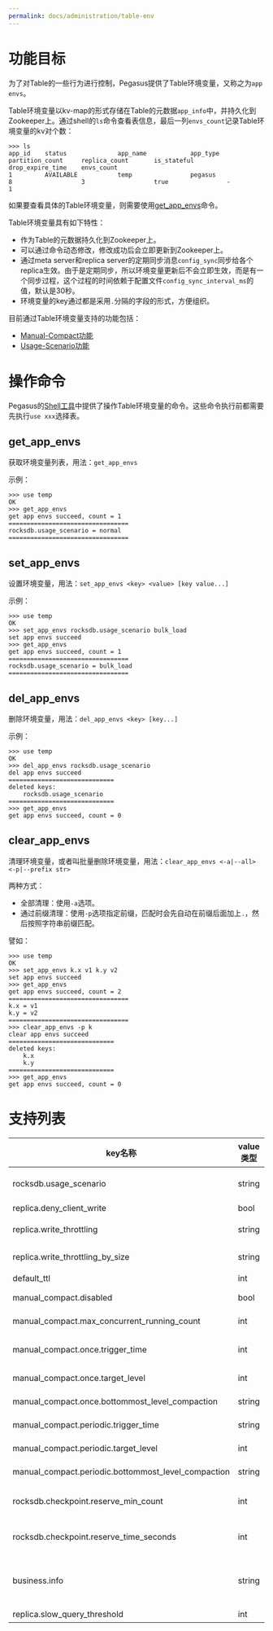 ```yaml
---
permalink: docs/administration/table-env
---
```


# 功能目标

为了对Table的一些行为进行控制，Pegasus提供了Table环境变量，又称之为`app envs`。

Table环境变量以kv-map的形式存储在Table的元数据`app_info`中，并持久化到Zookeeper上。通过shell的`ls`命令查看表信息，最后一列`envs_count`记录Table环境变量的kv对个数：
```
>>> ls
app_id    status              app_name            app_type            partition_count     replica_count       is_stateful         drop_expire_time    envs_count          
1         AVAILABLE           temp                pegasus             8                   3                   true                -                   1     
```

如果要查看具体的Table环境变量，则需要使用[get_app_envs](#get_app_envs)命令。

Table环境变量具有如下特性：
* 作为Table的元数据持久化到Zookeeper上。
* 可以通过命令动态修改，修改成功后会立即更新到Zookeeper上。
* 通过meta server和replica server的定期同步消息`config_sync`同步给各个replica生效。由于是定期同步，所以环境变量更新后不会立即生效，而是有一个同步过程，这个过程的时间依赖于配置文件`config_sync_interval_ms`的值，默认是30秒。
* 环境变量的key通过都是采用`.`分隔的字段的形式，方便组织。

目前通过Table环境变量支持的功能包括：
* [Manual-Compact功能](manual-compact)
* [Usage-Scenario功能](usage-scenario)

# 操作命令
Pegasus的[Shell工具](/overview/shell#set_app_envs)中提供了操作Table环境变量的命令。这些命令执行前都需要先执行`use xxx`选择表。

## get_app_envs
获取环境变量列表，用法：`get_app_envs`

示例：
```
>>> use temp
OK
>>> get_app_envs
get app envs succeed, count = 1
=================================
rocksdb.usage_scenario = normal
=================================
```
## set_app_envs
设置环境变量，用法：`set_app_envs <key> <value> [key value...]`

示例：
```
>>> use temp
OK
>>> set_app_envs rocksdb.usage_scenario bulk_load
set app envs succeed
>>> get_app_envs
get app envs succeed, count = 1
=================================
rocksdb.usage_scenario = bulk_load
=================================
```

## del_app_envs
删除环境变量，用法：`del_app_envs <key> [key...]`

示例：
```
>>> use temp
OK
>>> del_app_envs rocksdb.usage_scenario
del app envs succeed
=============================
deleted keys:
    rocksdb.usage_scenario
=============================
>>> get_app_envs
get app envs succeed, count = 0
```

## clear_app_envs
清理环境变量，或者叫批量删除环境变量，用法：`clear_app_envs <-a|--all> <-p|--prefix str>`

两种方式：
* 全部清理：使用`-a`选项。
* 通过前缀清理：使用`-p`选项指定前缀，匹配时会先自动在前缀后面加上`.`，然后按照字符串前缀匹配。

譬如：
```
>>> use temp
OK
>>> set_app_envs k.x v1 k.y v2
set app envs succeed
>>> get_app_envs
get app envs succeed, count = 2
=================================
k.x = v1
k.y = v2
=================================
>>> clear_app_envs -p k
clear app envs succeed
=============================
deleted keys:
    k.x
    k.y
=============================
>>> get_app_envs
get app envs succeed, count = 0
```

# 支持列表

key名称 | value类型 | value约束 | value示例 | 功能说明 | 支持版本
-- | -- | -- | -- | -- | --
rocksdb.usage_scenario | string | normal \| prefer_write \| bulk_load | bulk_load | [Usage-Scenario](usage-scenario) | 1.8.1
replica.deny_client_write | bool | true \| false | true | 拒绝写请求 | 1.11.2
replica.write_throttling | string | 特定格式 | 1000\*delay\*100 | [流量控制#表级流控](throttling#表级流控) | 1.11.2
replica.write_throttling_by_size | string | 特定格式 | 1000\*delay\*100 | [流量控制#表级流控](throttling#表级流控) | 1.12.0
default_ttl | int | >=0 | 86400 | [表级TTL](/api/ttl#表级TTL) | 1.11.2
manual_compact.disabled | bool | true \| false | true | [Manual-Compact](manual-compact) | 1.9.0
manual_compact.max_concurrent_running_count | int | >=0 | 10 | [Manual-Compact](manual-compact) | 1.11.3
manual_compact.once.trigger_time | int | Unix Timestamp in Seconds | 1547091115 | [Manual-Compact](manual-compact) | 1.8.1
manual_compact.once.target_level | int | -1 \| >=1 | 2 | [Manual-Compact](manual-compact) | 1.8.1
manual_compact.once.bottommost_level_compaction | string | force \| skip | force | [Manual-Compact](manual-compact) | 1.8.1
manual_compact.periodic.trigger_time | string | 特定格式 | 3:00,5:00 | [Manual-Compact](manual-compact) | 1.8.1
manual_compact.periodic.target_level | int | -1 \| >=1 | 2 | [Manual-Compact](manual-compact) | 1.8.1
manual_compact.periodic.bottommost_level_compaction | string | force \| skip | force | [Manual-Compact](manual-compact) | 1.8.1
rocksdb.checkpoint.reserve_min_count | int | >=1 | 2 | [Rocksdb-Checkpoint管理](resource-management#rocksdb-checkpoint管理) | 1.11.3
rocksdb.checkpoint.reserve_time_seconds | int | >=0 | 600 | [Rocksdb-Checkpoint管理](resource-management#rocksdb-checkpoint管理) | 1.11.3
business.info | string | 特定格式(使用utf-8编码) | depart=云平台部-存储平台,user=qinzuoyan&wutao1 | 记录表的业务归属信息，可用于生成账单 | -
replica.slow_query_threshold | int | >=20 | 30 | 慢查询阈值 | 1.12.0

